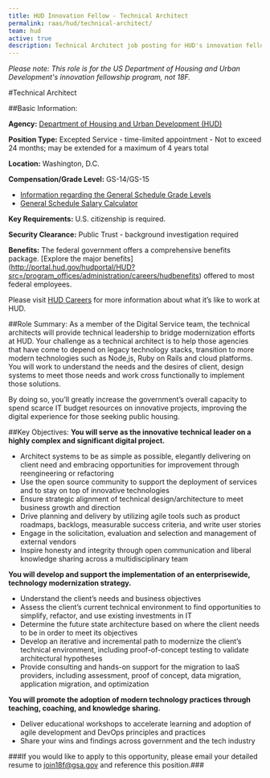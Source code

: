 ```yaml
---
title: HUD Innovation Fellow - Technical Architect
permalink: raas/hud/technical-architect/
team: hud
active: true
description: Technical Architect job posting for HUD's innovation fellowship program.
---
```


*Please note: This role is for the US Department of Housing and Urban Development's innovation fellowship program, not 18F.*

#Technical Architect

##Basic Information:

**Agency:** [Department of Housing and Urban Development (HUD)](http://portal.hud.gov/hudportal/HUD)

**Position Type:** Excepted Service - time-limited appointment - Not to exceed 24 months; may be extended for a maximum of 4 years total

**Location:** Washington, D.C.

**Compensation/Grade Level:** GS-14/GS-15

- [Information regarding the General Schedule Grade Levels](https://www.opm.gov/policy-data-oversight/pay-leave/pay-systems/general-schedule)
- [General Schedule Salary Calculator](https://www.opm.gov/policy-data-oversight/pay-leave/salaries-wages/2016/general-schedule-gs-salary-calculator/)

**Key Requirements:** U.S. citizenship is required.

**Security Clearance:** Public Trust - background investigation required

**Benefits:** The federal government offers a comprehensive benefits package. [Explore the major benefits] (http://portal.hud.gov/hudportal/HUD?src=/program_offices/administration/careers/hudbenefits) offered to most federal employees. 

Please visit [HUD Careers](http://portal.hud.gov/hudportal/HUD?src=/program_offices/administration/careers) for more information about what it’s like to work at HUD.
 
##Role Summary:
As a member of the Digital Service team, the technical architects will provide technical leadership to bridge modernization efforts at HUD. Your challenge as a technical architect is to help those agencies that have come to depend on legacy technology stacks, transition to more modern technologies such as Node,js, Ruby on Rails and cloud platforms. You will work to understand the needs and the desires of client, design systems to meet those needs and work cross functionally to implement those solutions. 

By doing so, you’ll greatly increase the government’s overall capacity to spend scarce IT budget resources on innovative projects, improving the digital experience for those seeking public housing.

##Key Objectives:
**You will serve as the innovative technical leader on a highly complex and significant digital project.**

- Architect systems to be as simple as possible, elegantly delivering on client need and embracing opportunities for improvement through reengineering or refactoring
- Use the open source community to support the deployment of services and to stay on top of innovative technologies
- Ensure strategic alignment of technical design/architecture to meet business growth and direction
- Drive planning and delivery by utilizing agile tools such as product roadmaps, backlogs, measurable success criteria, and write user stories
- Engage in the solicitation, evaluation and selection and management of external vendors
- Inspire honesty and integrity through open communication and liberal knowledge sharing across a multidisciplinary team

**You will develop and support the implementation of an enterprisewide, technology modernization strategy.**

- Understand the client’s needs and business objectives
- Assess the client’s current technical environment to find opportunities to simplify, refactor, and use existing investments in IT
- Determine the future state architecture based on where the client needs to be in order to meet its objectives
- Develop an iterative and incremental path to modernize the client’s technical environment, including proof-of-concept testing to validate architectural hypotheses
- Provide consulting and hands-on support for the migration to IaaS providers, including assessment, proof of concept, data migration, application migration, and optimization

**You will promote the adoption of modern technology practices through teaching, coaching, and knowledge sharing.**

- Deliver educational workshops to accelerate learning and adoption of agile development and DevOps principles and practices
- Share your wins and findings across government and the tech industry

###If you would like to apply to this opportunity, please email your detailed resume to [join18f@gsa.gov](mailto:join18f@gsa.gov) and reference this position.###
